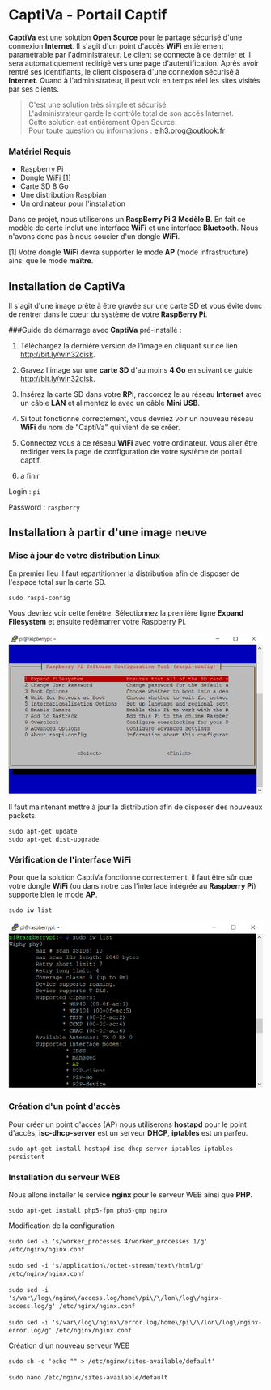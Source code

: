 # CaptiVa - Portail Captif

**CaptiVa** est une solution **Open Source** pour le partage sécurisé d'une connexion **Internet**. Il s'agit d'un point d'accès **WiFi** entièrement paramétrable par l'administrateur. Le client se connecte à ce dernier et il sera automatiquement redirigé vers une page d'autentification. Après avoir rentré ses identifiants, le client disposera d'une connexion sécurisé à **Internet**. Quand à l'administrateur, il peut voir en temps réel les sites visités par ses clients.

> C'est une solution très simple et sécurisé.  
> L'administrateur garde le contrôle total de son accés Internet.  
> Cette solution est entièrement Open Source.              
> Pour toute question ou informations : eih3.prog@outlook.fr

### Matériel Requis

- Raspberry Pi
- Dongle WiFi [1]
- Carte SD 8 Go
- Une distribution Raspbian
- Un ordinateur pour l'installation

Dans ce projet, nous utiliserons un **RaspBerry Pi 3 Modèle B**.
En fait ce modèle de carte inclut une interface **WiFi** et une interface **Bluetooth**. Nous n'avons donc pas à nous soucier d'un dongle **WiFi**.

[1] Votre dongle **WiFi** devra supporter le mode **AP** (mode infrastructure) ainsi que le mode **maître**.


## Installation de CaptiVa

Il s'agit d'une image prête à être gravée sur une carte SD et vous évite donc de rentrer dans le coeur du système de votre **RaspBerry Pi**.

###Guide de démarrage avec **CaptiVa** pré-installé :

  1. Téléchargez la dernière version de l'image en cliquant sur ce lien http://bit.ly/win32disk.

  2. Gravez l'image sur une **carte SD** d'au moins **4 Go** en suivant ce guide http://bit.ly/win32disk.

  3. Insérez la carte SD dans votre **RPi**, raccordez le au réseau **Internet** avec un câble **LAN** et alimentez le avec un câble **Mini USB**.

  4. Si tout fonctionne correctement, vous devriez voir un nouveau réseau **WiFi** du nom de "CaptiVa" qui vient de se créer.

  5. Connectez vous à ce réseau **WiFi** avec votre ordinateur. Vous aller être rediriger vers la page de configuration de votre système de portail captif.

  6. a finir

  Login : ```pi```

  Password : ```raspberry```

## Installation à partir d'une image neuve

### Mise à jour de votre distribution Linux

En premier lieu il faut repartitionner la distribution afin de disposer de l'espace total sur la carte SD.

```
sudo raspi-config
```

Vous devriez voir cette fenêtre. Sélectionnez la première ligne **Expand Filesystem** et ensuite redémarrer votre Raspberry Pi.


<img src="https://github.com/Eih3/CaptiVa/blob/master/screenshot/raspi-config.PNG" width="600" />



Il faut maintenant mettre à jour la distribution afin de disposer des nouveaux packets.

```
sudo apt-get update
sudo apt-get dist-upgrade
```

### Vérification de l'interface WiFi

Pour que la solution CaptiVa fonctionne correctement, il faut être sûr que votre dongle **WiFi** (ou dans notre cas l'interface intégrée au **Raspberry Pi**) supporte bien le mode **AP**.

```
sudo iw list
```

<img src="https://github.com/Eih3/CaptiVa/blob/master/screenshot/iwlist.PNG" width="600" />

### Création d'un point d'accès

Pour créer un point d'accès (AP) nous utiliserons
 **hostapd** pour le point d'accès,
 **isc-dhcp-server** est un serveur **DHCP**,
 **iptables** est un parfeu.

```
sudo apt-get install hostapd isc-dhcp-server iptables iptables-persistent
```



### Installation du serveur WEB

Nous allons installer le service **nginx** pour le serveur WEB ainsi que **PHP**.

```
sudo apt-get install php5-fpm php5-gmp nginx
```

Modification de la configuration

```
sudo sed -i 's/worker_processes 4/worker_processes 1/g' /etc/nginx/nginx.conf

sudo sed -i 's/application\/octet-stream/text\/html/g' /etc/nginx/nginx.conf

sudo sed -i 's/var\/log\/nginx\/access.log/home\/pi\/\/lon\/log\/nginx-access.log/g' /etc/nginx/nginx.conf

sudo sed -i 's/var\/log\/nginx\/error.log/home\/pi\/\/lon\/log\/nginx-error.log/g' /etc/nginx/nginx.conf
```

Création d'un nouveau serveur WEB

```
sudo sh -c 'echo "" > /etc/nginx/sites-available/default'

sudo nano /etc/nginx/sites-available/default
```
